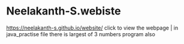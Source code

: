 # Neelakanth-S.webiste
https://neelakanth-s.github.io/website/  click to view the webpage |
              in java_practise file there is largest of 3 numbers program also
